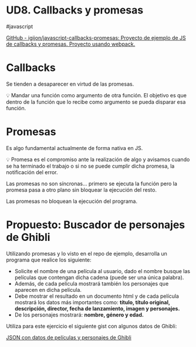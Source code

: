 # UD8. Callbacks y promesas
#javascript 

[GitHub - igijon/javascript-callbacks-promesas: Proyecto de ejemplo de JS de callbacks y promesas. Proyecto usando webpack.](https://github.com/igijon/javascript-callbacks-promesas)

# Callbacks

Se tienden a desaparecer en virtud de las promesas.

<aside>
💡 Mandar una función como argumento de otra función. El objetivo es que dentro de la función que lo recibe como argumento se pueda disparar esa función.

</aside>

# Promesas

Es algo fundamental actualmente de forma nativa en JS.

<aside>
💡 Promesa es el compromiso ante la realización de algo y avisamos cuando se ha terminado el trabajo o si no se puede cumplir dicha promesa, la notificación del error.

</aside>

Las promesas no son síncronas… primero se ejecuta la función pero la promesa pasa a otro plano sin bloquear la ejecución del resto. 

Las promesas no bloquean la ejecución del programa.

# Propuesto: Buscador de personajes de Ghibli

Utilizando promesas y lo visto en el repo de ejemplo, desarrolla un programa que realice los siguiente:

- Solicite el nombre de una película al usuario, dado el nombre busque las películas que contengan dicha cadena (puede ser una única palabra).
- Además, de cada película mostrará también los personajes que aparecen en dicha película.
- Debe mostrar el resultado en un documento html y de cada película mostrará los datos más importantes como: ******************título, título original, descripción, director, fecha de lanzamiento, imagen y personajes.******************
- De los personajes mostrará: ******************************************nombre, género y edad.******************************************

Utiliza para este ejercicio el siguiente gist con algunos datos de Ghibli:

 

[JSON con datos de películas y personajes de Ghibli](https://gist.github.com/igijon/8f35f943efb4dc65ea6c194828aa714d)